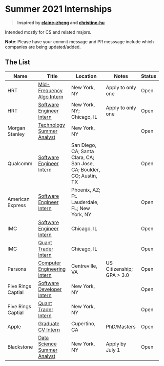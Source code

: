 
# Summer 2021 Internships

> **Inspired by [elaine-zheng](https://github.com/elaine-zheng/summer2020internships) and [christine-hu](https://github.com/christine-hu/summer-2019-internships)**


Intended mostly for CS and related majors.


 **Note**: Please have your commit message and PR messsage include which companies are being updated/added.

## The List

| Name  |  Title |  Location |  Notes | Status |
|---|---|---|---|---|
|  HRT | [Mid-Frequency Algo Intern](https://www.hudsonrivertrading.com/careers/job/?gh_jid=2160228) | New York, NY | Apply to only one  | Open
|  HRT | [Software Engineer Intern](https://www.hudsonrivertrading.com/careers/job/?gh_jid=2160225) | New York, NY; Chicago, IL | Apply to only one  | Open
|  Morgan Stanley | [Technology Summer Analyst](https://morganstanley.tal.net/vx/lang-en-GB/mobile-0/brand-2/user-2429102/xf-3786f0ce9359/candidate/so/pm/1/pl/1/opp/9768-2021-Technology-Summer-Analyst-Program-New-York/en-GB) | New York, NY |   | Open
|  Qualcomm | [Software Engineer Intern](https://jobs.qualcomm.com/public/jobDetails.xhtml?requisitionId=1982304) | San Diego, CA; Santa Clara, CA; San Jose, CA; Boulder, CO; Austin, TX |   | Open
|  American Express | [Software Engineer Intern](https://jobs.americanexpress.com/jobs/20001627?lang=en-us) | Phoenix, AZ; Ft. Lauderdale, FL; New York, NY |   | Open
|  IMC | [Software Engineer Intern](https://imc.wd5.myworkdayjobs.com/invitation/job/Chicago/Software-Engineer-Intern---Summer-2021_REQ-00813) | Chicago, IL |   | Open
|  IMC | [Quant Trader Intern](https://imc.wd5.myworkdayjobs.com/en-US/invitation/job/Chicago/Quant-Trader-Intern---Summer-2021_REQ-00811) | Chicago, IL |   | Open
|  Parsons | [Computer Engineering Intern](https://jobs.parsons.com/job/10837565/computer-engineering-intern-summer-2021-centreville-va/) | Centreville, VA | US Citizenship; GPA > 3.0   | Open
|  Five Rings Captial | [Software Developer Intern](https://jobs.jobvite.com/fiverings/job/o1OAcfwl) | New York, NY |    | Open
|  Five Rings Captial | [Quant Trader Intern](https://jobs.jobvite.com/fiverings/job/oeOAcfwy) | New York, NY |    | Open
|  Apple | [Graduate CV Intern](https://jobs.apple.com/en-us/details/200168156/computer-vision-intern-cvpr-2020?team=SFTWR) | Cupertino, CA | PhD/Masters   | Open
|  Blackstone | [Data Science Summer Analyst](https://blackstone.wd1.myworkdayjobs.com/zh-CN/Blackstone_Campus_Careers/job/New-York/Data-Science---2021-Summer-Analyst_10792) | New York, NY | Apply by July 1   | Open




